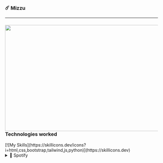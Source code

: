 ### ☄️ Mizzu
---
###
<div align="">
<!--Img-->
<div align="center">
  <img align="right" height="350" width="600" src="https://media.tenor.com/On7nVJgMM7YAAAAC/your-name-kimi-no-na-wa.giff"  />
</div>

<!--Icons-->
<h3>Technologies worked</h3>
[![My Skills](https://skillicons.dev/icons?i=html,css,bootstrap,tailwind,js,python)](https://skillicons.dev)

</div>


<div> 
<details>
  <summary>🎵 Spotify</summary>
  
![Alt text](https://spotify-recently-played-readme.vercel.app/api?user=31t5ldnl22dk6cziqtedriwbgera)
</details>
</div>


